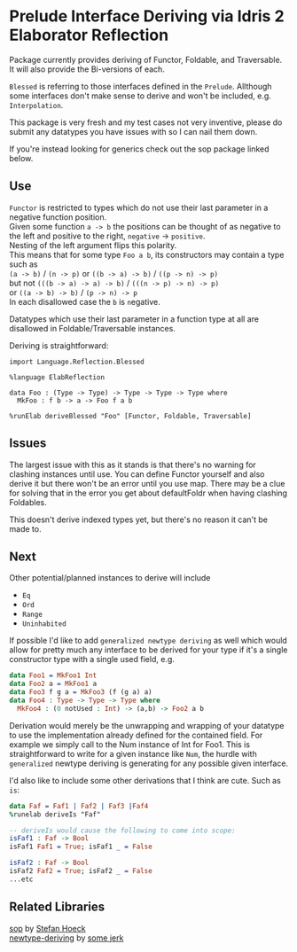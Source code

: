 # Prelude Interface Deriving via Idris 2 Elaborator Reflection

Package currently provides deriving of Functor, Foldable, and Traversable.  
It will also provide the Bi-versions of each.

`Blessed` is referring to those interfaces defined in the `Prelude`.
Allthough some interfaces don't make sense to derive and won't be included, e.g. `Interpolation`.

This package is very fresh and my test cases not very inventive, please do submit any datatypes you have issues with so I can nail them down.

If you're instead looking for generics check out the sop package linked below.

## Use

`Functor` is restricted to types which do not use their last parameter in a negative function position.  
Given some function `a -> b` the positions can be thought of as negative to the left and positive to the right, `negative` -> `positive`.  
Nesting of the left argument flips this polarity.  
This means that for some type `Foo a b`, its constructors may contain a type such as  
`(a -> b)` / `(n -> p)` or `((b -> a) -> b)` / `((p -> n) -> p)`  
but not `(((b -> a) -> a) -> b)` / `(((n -> p) -> n) -> p)`  
or `((a -> b) -> b)` / `(p -> n) -> p `  
In each disallowed case the `b` is `n`egative.

Datatypes which use their last parameter in a function type at all are disallowed in Foldable/Traversable instances.

Deriving is straightforward:
```idris2
import Language.Reflection.Blessed

%language ElabReflection

data Foo : (Type -> Type) -> Type -> Type -> Type where
  MkFoo : f b -> a -> Foo f a b

%runElab deriveBlessed "Foo" [Functor, Foldable, Traversable]
```

## Issues

The largest issue with this as it stands is that there's no warning for clashing instances until use. You can define Functor yourself and also derive it but there won't be an error until you use map. There may be a clue for solving that in the error you get about defaultFoldr when having clashing Foldables.

This doesn't derive indexed types yet, but there's no reason it can't be made to.

## Next

Other potential/planned instances to derive will include
- `Eq`
- `Ord`
- `Range`
- `Uninhabited`

If possible I'd like to add `generalized newtype deriving` as well which would allow for pretty much any interface to be derived for your type if it's a single constructor type with a single used field, e.g.
```idris
data Foo1 = MkFoo1 Int
data Foo2 a = MkFoo1 a
data Foo3 f g a = MkFoo3 (f (g a) a)
data Foo4 : Type -> Type -> Type where
  MkFoo4 : (0 notUsed : Int) -> (a,b) -> Foo2 a b
```
Derivation would merely be the unwrapping and wrapping of your datatype to use the implementation already defined for the contained field. For example we simply call to the Num instance of Int for Foo1. This is straightforward to write for a given instance like `Num`, the hurdle with `generalized` newtype deriving is generating for any possible given interface.

I'd also like to include some other derivations that I think are cute. Such as `is`:
```idris
data Faf = Faf1 | Faf2 | Faf3 |Faf4
%runelab deriveIs "Faf"

-- deriveIs would cause the following to come into scope:
isFaf1 : Faf -> Bool
isFaf1 Faf1 = True; isFaf1 _ = False

isFaf2 : Faf -> Bool
isFaf2 Faf2 = True; isFaf2 _ = False
...etc
```

## Related Libraries

[sop](https://github.com/stefan-hoeck/idris2-sop) by [Stefan Hoeck](https://github.com/stefan-hoeck)  
[newtype-deriving](https://github.com/MarcelineVQ/idris2-newtype-deriving) by [some jerk](https://github.com/MarcelineVQ)  
